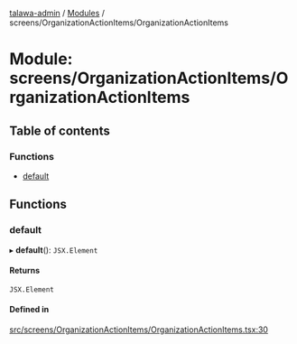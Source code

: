 [talawa-admin](../README.md) / [Modules](../modules.md) / screens/OrganizationActionItems/OrganizationActionItems

# Module: screens/OrganizationActionItems/OrganizationActionItems

## Table of contents

### Functions

- [default](screens_OrganizationActionItems_OrganizationActionItems.md#default)

## Functions

### default

▸ **default**(): `JSX.Element`

#### Returns

`JSX.Element`

#### Defined in

[src/screens/OrganizationActionItems/OrganizationActionItems.tsx:30](https://github.com/krishna619/talawa-admin/blob/63d4450/src/screens/OrganizationActionItems/OrganizationActionItems.tsx#L30)
